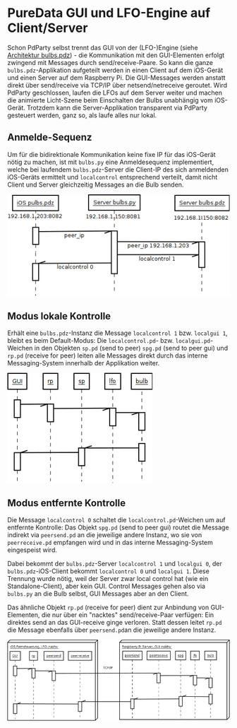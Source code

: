 # PureData GUI und LFO-Engine auf Client/Server

Schon PdParty selbst trennt das GUI von der (LFO-)Engine (siehe [Architektur bulbs.pdz](architecture.md)) - die Kommunikation mit den GUI-Elementen erfolgt zwingend mit Messages durch send/receive-Paare. So kann die ganze `bulbs.pdz`-Applikation aufgeteilt werden in einen Client auf dem iOS-Gerät und einen Server auf dem Raspberry Pi. Die GUI-Messages werden anstatt direkt über send/receive via TCP/IP über netsend/netreceive geroutet. Wird PdParty geschlossen, laufen die LFOs auf dem Server weiter und machen die animierte Licht-Szene beim Einschalten der Bulbs unabhängig vom iOS-Gerät. Trotzdem kann die Server-Applikation transparent via PdParty gesteuert werden, ganz so, als laufe alles nur lokal.

## Anmelde-Sequenz
Um für die bidirektionale Kommunikation keine fixe IP für das iOS-Gerät nötig zu machen, ist mit `bulbs.py` eine Anmeldesequenz implementiert, welche bei laufendem `bulbs.pdz`-Server die Client-IP des sich anmeldenden iOS-Geräts ermittelt und `localcontrol` entsprechend verteilt, damit nicht Client und Server gleichzeitig Messages an die Bulb senden.

![Anmelde-Sequenz](subscribe.png)


## Modus lokale Kontrolle

Erhält eine `bulbs.pdz`-Instanz die Message `localcontrol 1` bzw. `localgui 1`, bleibt es beim Default-Modus: Die `localcontrol.pd`- bzw. `localgui.pd`-Weichen in den Objekten `sp.pd` (send to peer) `spg.pd` (send to peer gui) und `rp.pd` (receive for peer) leiten alle Messages direkt durch das interne Messaging-System innerhalb der Applikation weiter.

![Lokale Kontrolle](localcontrol1.png)


## Modus entfernte Kontrolle

Die Message `localcontrol 0` schaltet die `localcontrol.pd`-Weichen um auf entfernte Kontrolle: Das Objekt `spg.pd` (send to peer gui) routet die Message indirekt via `peersend.pd` an die jeweilige andere Instanz, wo sie von `peerreceive.pd` empfangen wird und in das interne Messaging-System eingespeist wird. 

Dabei bekommt der `bulbs.pdz`-Server `localcontrol 1` und `localgui 0`, der `bulbs.pdz`-iOS-Client bekommt `localcontrol 0` und `localgui 1`. Diese Trennung wurde nötig, weil der Server zwar local control hat (wie ein Standalone-Client), aber kein GUI. Control Messages gehen also via `bulbs.py` an die Bulb selbst, GUI Messages aber an den Client.

Das ähnliche Objekt `rp.pd` (receive for peer) dient zur Anbindung von GUI-Elementen, die nur über ein "nacktes" send/receive-Paar verfügen: Ein direktes send an das GUI-receive ginge verloren. Statt dessen leitet `rp.pd` die Message ebenfalls über `peersend.pd`an die jeweilige andere Instanz.

![Entfernte Kontrolle](localcontrol0.png)
